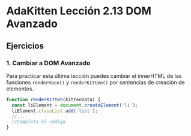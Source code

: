 # AdaKitten Lección 2.13 DOM Avanzado

## Ejercicios

### 1. Cambiar a DOM Avanzado

Para practicar esta última lección puedes cambiar el innerHTML de las funciones `renderRace()` y `renderKitten()` por sentencias de creación de elementos.

```js
function renderKitten(kittenData) {
  const liElement = document.createElement('li');
  liElement.classList.add('list');
  //....
  //Completa el código
}
```
